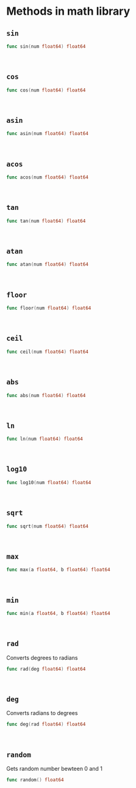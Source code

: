 # Methods in math library

## **`sin`**


```go
func sin(num float64) float64 
```

<br>

## **`cos`**


```go
func cos(num float64) float64 
```

<br>

## **`asin`**


```go
func asin(num float64) float64 
```

<br>

## **`acos`**


```go
func acos(num float64) float64 
```

<br>

## **`tan`**


```go
func tan(num float64) float64 
```

<br>

## **`atan`**


```go
func atan(num float64) float64 
```

<br>

## **`floor`**


```go
func floor(num float64) float64 
```

<br>

## **`ceil`**


```go
func ceil(num float64) float64 
```

<br>

## **`abs`**


```go
func abs(num float64) float64 
```

<br>

## **`ln`**


```go
func ln(num float64) float64 
```

<br>

## **`log10`**


```go
func log10(num float64) float64 
```

<br>

## **`sqrt`**


```go
func sqrt(num float64) float64 
```

<br>

## **`max`**


```go
func max(a float64, b float64) float64 
```

<br>

## **`min`**


```go
func min(a float64, b float64) float64 
```

<br>

## **`rad`**

Converts degrees to radians

```go
func rad(deg float64) float64
```

<br>

## **`deg`**

Converts radians to degrees

```go
func deg(rad float64) float64
```

<br>

## **`random`**

Gets random number bewteen 0 and 1

```go
func random() float64
```

<br>

